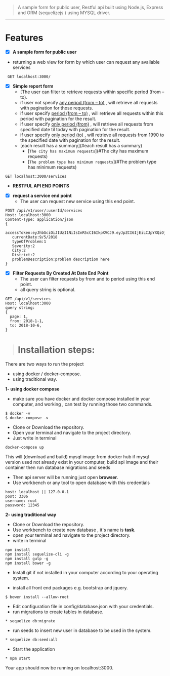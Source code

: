 > A sample form for public user, Restful api built using Node.js, Express and ORM (sequelizejs ) using MYSQL driver. 
----------


# Features
* [x] **A sample form for public user**
- returning a web view for form by which user can request any available services 
```
 GET localhost:3000/
```
* [x] **Simple report form** 
  - [The user can filter to retrieve requests within specific period (from – to).
  - if user not specify [any period (from – to)](#) , will retrieve all requests with pagination for those requests.
  - if user specify [period (from – to)](#) , will retrieve all requests within this period with pagination for the result.
  - if user specify [only period (from)](#) , will retrieve all requests from specified date til today with pagination for the result.
  - if user specify [only period (to)](#) , will retrieve all requests from 1990 to the specified date with pagination for the result.
  - [each result has a summary](#each result has a summary)
     - [`The city has maximum requests`](#The city has maximum requests)
     - [`The problem type has minimum requests`](#The problem type has minimum requests)
```
GET localhost:3000/services
```
* **RESTFUL API END POINTS**

* [x] **request a service end point**  
  - The user can request new service using this end point.
```
POST /api/v1/user/:userId/services
Host: localhost:3000
Content-Type: application/json
{
   accessToken:eyJhbGciOiJIUzI1NiIsInR5cCI6IkpXVCJ9.eyJpZCI6IjEiLCJpYXQiOjE1MzYxODEzNDUsImV4cCI6MTUzNjE4MTQwNX0.feLdqquEThoX9PkUY9nRuHYpZ3BFTtcZ6JgestyZCeE
   currentDate:9/5/2018
   typeOfProblem:1
   Severity:2
   City:2
   District:2
   problemDescription:problem description here
}
```
* [x] **Filter Requests By Created At Date End Point** 
  -  The user can filter requests by from and to period using this end point.
  - all query string is optional. 
```
GET /api/v1/services
Host: localhost:3000
query string:
{
  page: 1,
  from: 2018-1-1,
  to: 2018-10-6,
}
```

> # Installation steps:
There are two ways to run the project
- using docker / docker-compose.
- using traditional way.

**1- using docker compose**
* make sure you have docker and docker compose installed in your computer, and working , can test by running those two commands.
```
$ docker -v
$ docker-compose -v
``` 
* Clone or Download the repository.
* Open your terminal and navigate to the project directory.
* Just write in terminal
```
docker-compose up
```
This will (download and build) mysql image from docker hub if mysql version used not already exist in your computer, build api image and their container then run database migrations and seeds

* Then api server will be running just open **browser**.
* Use workbench or any tool to open database  with this credentials

```
host: localhost || 127.0.0.1
post: 3306
username: root
password: 12345
```


**2- using traditional way**
* Clone or Download the repository.
* Use workbench to create new database , it`s name is **task**.
* open your terminal and navigate to the project directory.
* write in terminal
```
npm install
npm install sequelize-cli -g
npm install gulp -g
npm install bower -g
```
* Install git if not installed in your computer according to your operating system.

* install all front end packages e.g. bootstrap and jquery.
```
$ bower install --allow-root
```
* Edit configuration file in config/database.json with your credentials.
* run migrations to create tables in database.
```
* sequelize db:migrate
```
* run seeds to insert new user in database to be used in the system.
```
* sequelize db:seed:all
```
* Start the application
```
* npm start
```
Your app should now be running on localhost:3000.